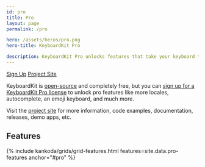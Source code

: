 ```yaml
---
id: pro
title: Pro
layout: page
permalink: /pro

hero: /assets/heros/pro.png
hero-title: KeyboardKit Pro

description: KeyboardKit Pro unlocks features that take your keyboard to the next level.
---
```


<div class="hero-button-container">
    <span class="group">
        <a href="/pricing" class="active">Sign Up</a>
        <a href="{{site.github_url_pro}}" class="monthly">Project Site</a>
    </span>
</div>

KeyboardKit is [open-source](/open-source) and completely free, but you can [sign up for a KeyboardKit Pro license](/pricing) to unlock pro features like more locales, autocomplete, an emoji keyboard, and much more.

Visit the [project site]({{site.github_url_pro}}) for more information, code examples, documentation, releases, demo apps, etc.


## Features

{% include kankoda/grids/grid-features.html features=site.data.pro-features anchor="#pro" %}